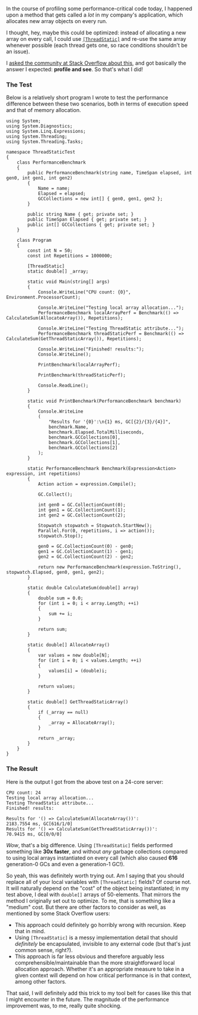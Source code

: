 In the course of profiling some performance-critical code today, I happened upon a method that gets called a *lot* in my company's application, which allocates new array objects on every run.

I thought, hey, maybe this could be optimized: instead of allocating a new array on every call, I could use [`[ThreadStatic]`](http://msdn.microsoft.com/en-us/library/system.threadstaticattribute.aspx) and re-use the same array whenever possible (each thread gets one, so race conditions shouldn't be an issue).

I [asked the community at Stack Overflow about this](http://stackoverflow.com/questions/4864974/using-threadstatic-to-replace-expensive-locals-good-idea), and got basically the answer I expected: **profile and see**. So that's what I did!

### The Test

Below is a relatively short program I wrote to test the performance difference between these two scenarios, both in terms of execution speed and that of memory allocation.

~~~{: lang=csharp }
using System;
using System.Diagnostics;
using System.Linq.Expressions;
using System.Threading;
using System.Threading.Tasks;

namespace ThreadStaticTest
{
    class PerformanceBenchmark
    {
        public PerformanceBenchmark(string name, TimeSpan elapsed, int gen0, int gen1, int gen2)
        {
            Name = name;
            Elapsed = elapsed;
            GCCollections = new int[] { gen0, gen1, gen2 };
        }

        public string Name { get; private set; }
        public TimeSpan Elapsed { get; private set; }
        public int[] GCCollections { get; private set; }
    }

    class Program
    {
        const int N = 50;
        const int Repetitions = 1000000;

        [ThreadStatic]
        static double[] _array;

        static void Main(string[] args)
        {
            Console.WriteLine("CPU count: {0}", Environment.ProcessorCount);

            Console.WriteLine("Testing local array allocation...");
            PerformanceBenchmark localArrayPerf = Benchmark(() => CalculateSum(AllocateArray()), Repetitions);

            Console.WriteLine("Testing ThreadStatic attribute...");
            PerformanceBenchmark threadStaticPerf = Benchmark(() => CalculateSum(GetThreadStaticArray()), Repetitions);

            Console.WriteLine("Finished! results:");
            Console.WriteLine();

            PrintBenchmark(localArrayPerf);

            PrintBenchmark(threadStaticPerf);

            Console.ReadLine();
        }

        static void PrintBenchmark(PerformanceBenchmark benchmark)
        {
            Console.WriteLine
            (
                "Results for '{0}':\n{1} ms, GC[{2}/{3}/{4}]",
                benchmark.Name,
                benchmark.Elapsed.TotalMilliseconds,
                benchmark.GCCollections[0],
                benchmark.GCCollections[1],
                benchmark.GCCollections[2]
            );
        }

        static PerformanceBenchmark Benchmark(Expression<Action> expression, int repetitions)
        {
            Action action = expression.Compile();

            GC.Collect();

            int gen0 = GC.CollectionCount(0);
            int gen1 = GC.CollectionCount(1);
            int gen2 = GC.CollectionCount(2);

            Stopwatch stopwatch = Stopwatch.StartNew();
            Parallel.For(0, repetitions, i => action());
            stopwatch.Stop();

            gen0 = GC.CollectionCount(0) - gen0;
            gen1 = GC.CollectionCount(1) - gen1;
            gen2 = GC.CollectionCount(2) - gen2;

            return new PerformanceBenchmark(expression.ToString(), stopwatch.Elapsed, gen0, gen1, gen2);
        }

        static double CalculateSum(double[] array)
        {
            double sum = 0.0;
            for (int i = 0; i < array.Length; ++i)
            {
                sum += i;
            }

            return sum;
        }

        static double[] AllocateArray()
        {
            var values = new double[N];
            for (int i = 0; i < values.Length; ++i)
            {
                values[i] = (double)i;
            }

            return values;
        }

        static double[] GetThreadStaticArray()
        {
            if (_array == null)
            {
                _array = AllocateArray();
            }

            return _array;
        }
    }
}
~~~

### The Result

Here is the output I got from the above test on a 24-core server:

~~~{: lang=text }
CPU count: 24
Testing local array allocation...
Testing ThreadStatic attribute...
Finished! results:

Results for '() => CalculateSum(AllocateArray())':
2183.7554 ms, GC[616/1/0]
Results for '() => CalculateSum(GetThreadStaticArray())':
70.9415 ms, GC[0/0/0]
~~~

*Wow*, that's a big difference. Using `[ThreadStatic]` fields performed something like **30x faster**, and without *any* garbage collections compared to using local arrays instantiated on every call (which also caused **616** generation-0 GCs and even a generation-1 GC!).

So yeah, this was definitely worth trying out. Am I saying that you should replace all of your local variables with `[ThreadStatic]` fields? Of course not. It will naturally depend on the "cost" of the object being instantiated; in my test above, I deal with `double[]` arrays of 50-elements. That mirrors the method I originally set out to optimize. To me, that is something like a "medium" cost. But there are other factors to consider as well, as mentioned by some Stack Overflow users:

- This approach could definitely go horribly wrong with recursion. Keep that in mind.
- Using `[ThreadStatic]` is a messy implementation detail that should *definitely* be encapsulated, invisible to any external code (but that's just common sense, right?).
- This approach is far less obvious and therefore arguably less comprehensible/maintainable than the more straightforward local allocation approach. Whether it's an appropriate measure to take in a given context will depend on how critical performance is in that context, among other factors.

That said, I will definitely add this trick to my tool belt for cases like this that I might encounter in the future. The magnitude of the performance improvement was, to me, really quite shocking.
